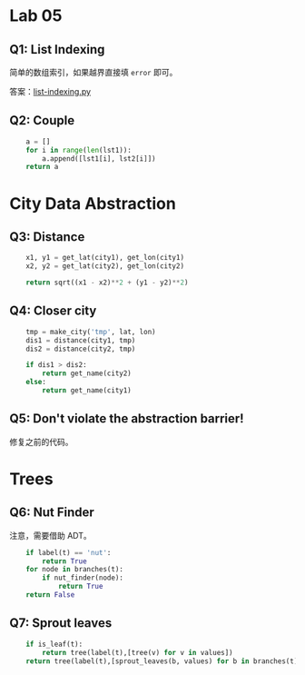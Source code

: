 # Lab 05

## Q1: List Indexing

简单的数组索引，如果越界直接填 `error` 即可。

答案：[list-indexing.py](https://github.com/rainjw/cs61a/blob/master/lab/lab05/tests/list-indexing.py)

## Q2: Couple

```python
    a = []
    for i in range(len(lst1)):
        a.append([lst1[i], lst2[i]])
    return a
```

# City Data Abstraction

## Q3: Distance

```python
    x1, y1 = get_lat(city1), get_lon(city1)
    x2, y2 = get_lat(city2), get_lon(city2)

    return sqrt((x1 - x2)**2 + (y1 - y2)**2)
```

## Q4: Closer city

```python
    tmp = make_city('tmp', lat, lon)
    dis1 = distance(city1, tmp)
    dis2 = distance(city2, tmp)

    if dis1 > dis2:
        return get_name(city2)
    else:
        return get_name(city1)
```

## Q5: Don't violate the abstraction barrier!

修复之前的代码。

# Trees

## Q6: Nut Finder

注意，需要借助 ADT。

```python
    if label(t) == 'nut':
        return True
    for node in branches(t):
        if nut_finder(node):
            return True
    return False
```

## Q7: Sprout leaves

```python
    if is_leaf(t):
        return tree(label(t),[tree(v) for v in values])
    return tree(label(t),[sprout_leaves(b, values) for b in branches(t)])
```
